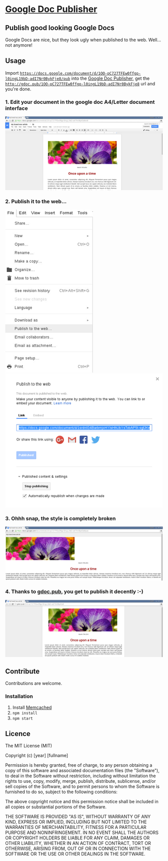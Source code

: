 # [Google Doc Publisher](http://gdoc.pub/)
## Publish good looking Google Docs

Google Docs are nice, but they look ugly when published to the web. Well... not anymore!

## Usage

Import [`https://docs.google.com/document/d/1OO-pC727TFEw0ffgp-l0ingL19bD-adI7Nr0BykFje8/pub`](https://docs.google.com/document/d/1OO-pC727TFEw0ffgp-l0ingL19bD-adI7Nr0BykFje8/pub) into the [Google Doc Publisher](http://gdoc.pub), get the [`http://gdoc.pub/1OO-pC727TFEw0ffgp-l0ingL19bD-adI7Nr0BykFje8`](http://gdoc.pub/1OO-pC727TFEw0ffgp-l0ingL19bD-adI7Nr0BykFje8) url and you're done.

### 1. Edit your document in the google doc A4/Letter document interface

![Google Doc interface](public/img/google-doc-example.jpg)

### 2. Publish it to the web...

![Publish to the web... dropdown](public/img/publish-to-web-dropdown.jpg)
![Publish to the web... modal](public/img/publish-to-web-modal.png)

### 3. Ohhh snap, the style is completely broken

![Google Docs broken interface](public/img/google-doc-example-published.jpg)

### 4. Thanks to [gdoc.pub](http://gdoc.pub), you get to publish it decently :-)

![Google Docs Publisher good looking document](public/img/google-doc-example-gdoc-pub.jpg)

## Contribute

Contributions are welcome.

### Installation

1. Install [Memcached](http://memcached.org)
2. `npm install`
3. `npm start`

## Licence

The MIT License (MIT)

Copyright (c) [year] [fullname]

Permission is hereby granted, free of charge, to any person obtaining a copy
of this software and associated documentation files (the "Software"), to deal
in the Software without restriction, including without limitation the rights
to use, copy, modify, merge, publish, distribute, sublicense, and/or sell
copies of the Software, and to permit persons to whom the Software is
furnished to do so, subject to the following conditions:

The above copyright notice and this permission notice shall be included in all
copies or substantial portions of the Software.

THE SOFTWARE IS PROVIDED "AS IS", WITHOUT WARRANTY OF ANY KIND, EXPRESS OR
IMPLIED, INCLUDING BUT NOT LIMITED TO THE WARRANTIES OF MERCHANTABILITY,
FITNESS FOR A PARTICULAR PURPOSE AND NONINFRINGEMENT. IN NO EVENT SHALL THE
AUTHORS OR COPYRIGHT HOLDERS BE LIABLE FOR ANY CLAIM, DAMAGES OR OTHER
LIABILITY, WHETHER IN AN ACTION OF CONTRACT, TORT OR OTHERWISE, ARISING FROM,
OUT OF OR IN CONNECTION WITH THE SOFTWARE OR THE USE OR OTHER DEALINGS IN THE
SOFTWARE.